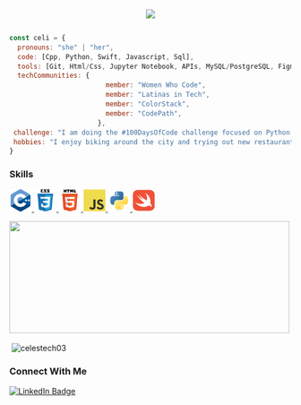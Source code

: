 <h1 align = "center"><img src = "https://user-images.githubusercontent.com/57969388/172243327-b9fc0ca5-c74c-4d0c-93bb-51821555badb.png"></a></h1>

```javascript
const celi = {
  pronouns: "she" | "her",
  code: [Cpp, Python, Swift, Javascript, Sql],
  tools: [Git, Html/Css, Jupyter Notebook, APIs, MySQL/PostgreSQL, Figma],
  techCommunities: {
                        member: "Women Who Code",
                        member: "Latinas in Tech",
                        member: "ColorStack",
                        member: "CodePath",
                      },
 challenge: "I am doing the #100DaysOfCode challenge focused on Python and DS&A",
 hobbies: "I enjoy biking around the city and trying out new restaurants"
}
```

<h3 align="left">Skills</h3>
<p align="left"> <a href="https://www.w3schools.com/cpp/" target="_blank" rel="noreferrer"> <img src="https://raw.githubusercontent.com/devicons/devicon/master/icons/cplusplus/cplusplus-original.svg" alt="cplusplus" width="40" height="40"/> </a> <a href="https://www.w3schools.com/css/" target="_blank" rel="noreferrer"> <img src="https://raw.githubusercontent.com/devicons/devicon/master/icons/css3/css3-original-wordmark.svg" alt="css3" width="40" height="40"/> </a> <a href="https://www.w3.org/html/" target="_blank" rel="noreferrer"> <img src="https://raw.githubusercontent.com/devicons/devicon/master/icons/html5/html5-original-wordmark.svg" alt="html5" width="40" height="40"/> </a> <a href="https://developer.mozilla.org/en-US/docs/Web/JavaScript" target="_blank" rel="noreferrer"> <img src="https://raw.githubusercontent.com/devicons/devicon/master/icons/javascript/javascript-original.svg" alt="javascript" width="40" height="40"/> </a> <a href="https://www.python.org" target="_blank" rel="noreferrer"> <img src="https://raw.githubusercontent.com/devicons/devicon/master/icons/python/python-original.svg" alt="python" width="40" height="40"/> </a> <a href="https://developer.apple.com/swift/" target="_blank" rel="noreferrer"> <img src="https://raw.githubusercontent.com/devicons/devicon/master/icons/swift/swift-original.svg" alt="swift" width="40" height="40"/> </a> </p>

<div align="left">
  <img src="https://media.giphy.com/media/L1R1tvI9svkIWwpVYr/giphy.gif" width="500" height="200"/>
</div>

<p>&nbsp;<img align="center" src="https://github-readme-stats.vercel.app/api?username=celestech03&theme=ayu-mirage&show_icons=true&locale=en" alt="celestech03" /></p>

<h3 align="left">Connect With Me</h3>
<a href="https://www.linkedin.com/in/celesteure%C3%B1a/">
    <img src="https://img.shields.io/badge/LinkedIn-blue?style=for-the-badge&logo=linkedin&logoColor=white" alt="LinkedIn Badge"/>
  </a>

